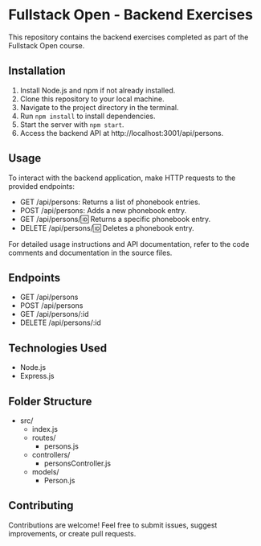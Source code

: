 # Fullstack Open - Backend Exercises

This repository contains the backend exercises completed as part of the Fullstack Open course.

## Installation

1. Install Node.js and npm if not already installed.
2. Clone this repository to your local machine.
3. Navigate to the project directory in the terminal.
4. Run `npm install` to install dependencies.
5. Start the server with `npm start`.
6. Access the backend API at http://localhost:3001/api/persons.

## Usage

To interact with the backend application, make HTTP requests to the provided endpoints:

- GET /api/persons: Returns a list of phonebook entries.
- POST /api/persons: Adds a new phonebook entry.
- GET /api/persons/:id: Returns a specific phonebook entry.
- DELETE /api/persons/:id: Deletes a phonebook entry.

For detailed usage instructions and API documentation, refer to the code comments and documentation in the source files.

## Endpoints

- GET /api/persons
- POST /api/persons
- GET /api/persons/:id
- DELETE /api/persons/:id

## Technologies Used

- Node.js
- Express.js

## Folder Structure

- src/
  - index.js
  - routes/
    - persons.js
  - controllers/
    - personsController.js
  - models/
    - Person.js

## Contributing

Contributions are welcome! Feel free to submit issues, suggest improvements, or create pull requests.
